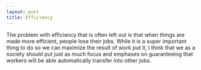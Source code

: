 ```yaml
---
layout: post
title: Efficiency
---
```


The problem with efficiency that is often left out is that when things are made more efficient, people lose their jobs. While it is a super important thing to do so we can maximize the result of work put it, I think that we as a society should put just as much focus and emphases on guaranteeing that workers will be able automatically transfer into other jobs.
